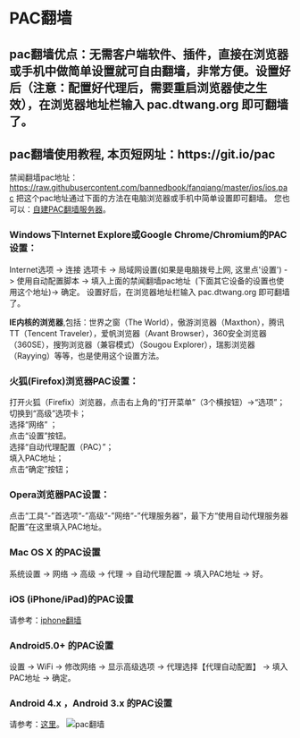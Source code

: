 <h1>PAC翻墙</h1>



<h2>pac翻墙优点：无需客户端软件、插件，直接在浏览器或手机中做简单设置就可自由翻墙，非常方便。设置好后（注意：配置好代理后，需要重启浏览器使之生效），在浏览器地址栏输入 pac.dtwang.org 即可翻墙了。</h2>

<h2 id="style-guide" class="content-subhead">pac翻墙使用教程, 本页短网址：https://git.io/pac</h2>

禁闻翻墙pac地址：
https://raw.githubusercontent.com/bannedbook/fanqiang/master/ios/ios.pac  把这个pac地址通过下面的方法在电脑浏览器或手机中简单设置即可翻墙。
您也可以：<a href="https://github.com/bannedbook/fanqiang/tree/master/jwpac" target="_blank">自建PAC翻墙服务器</a>。

<h3>Windows下Internet Explore或Google Chrome/Chromium的PAC设置：</h3>
<p>
    Internet选项 -&gt; 连接 选项卡 -&gt; 局域网设置(如果是电脑拨号上网, 这里点'设置') -&gt; 使用自动配置脚本 -&gt; 填入上面的禁闻翻墙pac地址 &nbsp;(下面其它设备的设置也使用这个地址)-&gt; 确定。 设置好后，在浏览器地址栏输入 pac.dtwang.org 即可翻墙了。

<p>
<b>IE内核的浏览器</b>,包括：世界之窗（The World），傲游浏览器（Maxthon），腾讯TT（Tencent Traveler），爱帆浏览器（Avant Browser），360安全浏览器（360SE），搜狗浏览器（兼容模式）（Sougou Explorer），瑞影浏览器（Rayying）等等，也是使用这个设置方法。
</p>

<h3>火狐(Firefox)浏览器PAC设置：</h3>

<div>打开火狐（Firefix）浏览器，点击右上角的“打开菜单”（3个横按钮）-&gt;“选项”；</div>

<div>切换到“高级”选项卡；</div>

<div>选择“网络” ；</div>

<div>点击“设置”按钮。</div>

<div>选择“自动代理配置（PAC）”；</div>

<div>填入PAC地址；</div>

<div>点击“确定”按钮；</div>

<h3>Opera浏览器PAC设置：</h3>
点击“工具“-”首选项“-”高级“-”网络“-”代理服务器“，最下方“使用自动代理服务器配置”在这里填入PAC地址。

<h3>Mac OS X 的PAC设置</h3>
<p>
    系统设置 -&gt; 网络 -&gt; 高级 -&gt; 代理 -&gt; 自动代理配置 -&gt; 填入PAC地址 -&gt; 好。
</p>
<h3>iOS (iPhone/iPad)的PAC设置</h3>
<p>
    请参考：<a href="https://github.com/bannedbook/fanqiang/wiki/iphone%E7%BF%BB%E5%A2%99">iphone翻墙</a>
</p>
<h3>Android5.0+ 的PAC设置</h3>
<p>
    设置 -&gt; WiFi -&gt; 修改网络 -&gt; 显示高级选项 -&gt; 代理选择【代理自动配置】 -&gt; 填入PAC地址 -&gt; 确定。
</p>

<h3>Android 4.x ，Android 3.x 的PAC设置</h3>
请参考：<a href="https://github.com/uku/Unblock-Youku/issues/259" target="_blank">这里</a>。

<img src="https://raw.githubusercontent.com/bannedbook/fanqiang/master/ios/pac.jpg" border="0" alt="pac翻墙">
